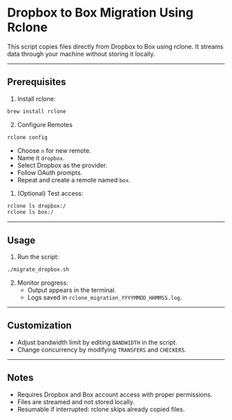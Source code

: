 # Dropbox to Box Migration Using Rclone

This script copies files directly from Dropbox to Box using rclone. It streams data through your machine without storing it locally.

---

## Prerequisites

1. Install rclone:

```bash
brew install rclone
```

2. Configure Remotes

```bash
rclone config
```

   - Choose `n` for new remote.
   - Name it `dropbox`.
   - Select Dropbox as the provider.
   - Follow OAuth prompts.
   - Repeat and create a remote named `box`.

1. (Optional) Test access:

```bash
rclone ls dropbox:/
rclone ls box:/
```

---

## Usage

1. Run the script:

```bash
./migrate_dropbox.sh
```

2. Monitor progress:
   - Output appears in the terminal.
   - Logs saved in `rclone_migration_YYYYMMDD_HHMMSS.log`.

---

## Customization

- Adjust bandwidth limit by editing `BANDWIDTH` in the script.
- Change concurrency by modifying `TRANSFERS` and `CHECKERS`.

---

## Notes

- Requires Dropbox and Box account access with proper permissions.
- Files are streamed and not stored locally.
- Resumable if interrupted: rclone skips already copied files.
